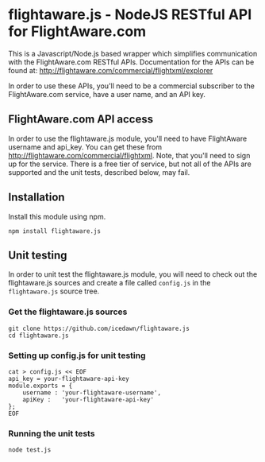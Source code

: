 # flightaware.js - NodeJS RESTful API for FlightAware.com

This is a Javascript/Node.js based wrapper which simplifies communication with the FlightAware.com RESTful APIs.  Documentation for the APIs can be found at:  http://flightaware.com/commercial/flightxml/explorer

In order to use these APIs, you'll need to be a commercial subscriber to the FlightAware.com service, have a user name, and an API key.

## FlightAware.com API access
In order to use the flightaware.js module, you'll need to have FlightAware username and api_key.  You can get these from http://flightaware.com/commercial/flightxml.  Note, that you'll need to sign up for the service.  There is a free tier of service, but not all of the APIs are supported and the unit tests, described below, may fail.

## Installation
Install this module using npm.
```shell
npm install flightaware.js
```

## Unit testing
In order to unit test the flightaware.js module, you will need to check out the flightaware.js sources and create a file called ```config.js``` in the ```flightaware.js``` source tree.

### Get the flightaware.js sources
```shell
git clone https://github.com/icedawn/flightaware.js
cd flightaware.js
```

### Setting up config.js for unit testing
```shell
cat > config.js << EOF
api_key = your-flightaware-api-key
module.exports = {
    username : 'your-flightaware-username',
    apiKey :   'your-flightaware-api-key'
};
EOF
```

### Running the unit tests
```shell
node test.js
```
